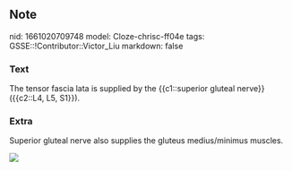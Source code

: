 ## Note
nid: 1661020709748
model: Cloze-chrisc-ff04e
tags: GSSE::!Contributor::Victor_Liu
markdown: false

### Text
The tensor fascia lata is supplied by the {{c1::superior gluteal nerve}} ({{c2::L4, L5, S1}}).

### Extra
Superior gluteal nerve also supplies the gluteus medius/minimus
muscles.
<div><img src=
"paste-f97ef6baea7a1ee132c14c702da826061fcbf3c1.jpg"></div>
